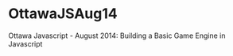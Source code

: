 OttawaJSAug14
=============

Ottawa Javascript - August 2014: Building a Basic Game Engine in Javascript
